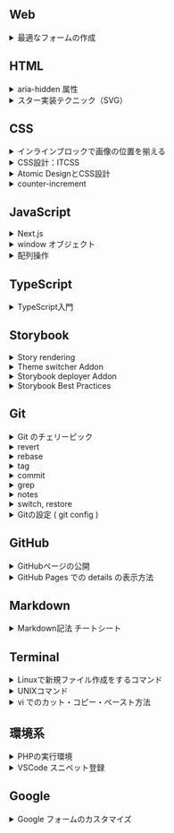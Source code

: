 ## Web

<details>

  <summary>最適なフォームの作成</summary>

  <div>

- `type` 属性でモバイルで最適なキーボードレイアウトが表示されるように伝えることが可能
- `autocomplete` 属性はセクション名を伴うことが可能
- 異なるセクションの場合は、個別にオートコンプリートをすることができる
- `checkValidity()` でフォームが有効化の判断が可能

参考 URL：

- [最適なフォームの作成 | Web | Google Developers](https://developers.google.com/web/fundamentals/design-and-ux/input/forms?hl=ja)

  </div>

</details>

## HTML

<details>
  <summary>aria-hidden 属性</summary>
  <div>

- `aria-hidden="true"` を設定することで、視覚的に非表示になっていないコンテンツを支援技術から外すことができる
- Modal の裏で表示されているコンテンツなどに適用することがある
- 表示すべきコンテンツも含んでしまうため、 `aria-hidden="true"` を `<body>` に指定することは推奨されない

参考 URL：

- [コンテンツの非表示と更新 | Web | Google Developers](https://developers.google.com/web/fundamentals/accessibility/semantics-aria/hiding-and-updating-content?hl=ja#aria-hidden)
- [[aria-hidden="true"] is present on the document<body></body>](https://web.dev/aria-hidden-body/)

  </div>
</details>

<details>
  <summary>スター実装テクニック（SVG）</summary>
  <div>

- アクセシビリティのため、aria-hidden 属性で評価に関する情報を含める
- `<symbol id="name">`, `<use href="#name">` 要素で SVG パスデータの再利用が可能
- `<mask>` を利用して、半透明スターを表現可能

参考 URL：

- [これから実装する人にオススメ！レイティングに使用するスター（星形）を実装する SVG のテクニック | コリス](https://coliss.com/articles/build-websites/operation/work/star-rating-svg-solution.html)

  </div>
</details>

## CSS

<details>
  <summary>インラインブロックで画像の位置を揃える</summary>
  <div>

- `vertical-align` のデフォルト値は `baseline`
- `display: inline-block` で画像を含むコンテンツと文字を含むコンテンツを並べると、画像の下端と文字の下端が揃うように並び、見た目上ずれが発生する

参考 URL：

- [css – インラインブロックを並べて画像を表示するとずれてしまう | memorandum-plus](http://memorandum-plus.com/2018/04/04/css-%E3%82%A4%E3%83%B3%E3%83%A9%E3%82%A4%E3%83%B3%E3%83%96%E3%83%AD%E3%83%83%E3%82%AF%E3%82%92%E4%B8%A6%E3%81%B9%E3%81%A6%E7%94%BB%E5%83%8F%E3%82%92%E8%A1%A8%E7%A4%BA%E3%81%99%E3%82%8B%E3%81%A8/)

  </div>
</details>

<details>
  <summary>CSS設計：ITCSS</summary>
  <div>

- ITCSS：詳細度によって階層（レイヤー）を分けて CSS を管理する設計手法
- クラス名の命名ルールはない

参考 URL：

- [ITCSS を採用して共同開発しやすい CSS 設計を ZOZOTOWN に導入した話 - ZOZO Technologies TECH BLOG](https://techblog.zozo.com/entry/itcss-to-zozotown)

  </div>
</details>

<details>
  <summary>Atomic DesignとCSS設計</summary>
  <div>

- Atomic Design：UI 設計の考え方で、ページを Atoms（原子）の集まりと考える
- Atoms（原子） < Molecules（分子） < Organisms（有機体） < Templates（テンプレート） <div Pages（ページ）のように UI を階層構造で捉える

参考 URL：

- [Atomic Design と CSS 設計 | 第 1 回 Atomic Design とは何か | CodeGrid](https://www.codegrid.net/articles/2017-atomic-design-1/)

  </div>
</details>

<details>

  <summary>counter-increment</summary>

  <div>

- `counter-increment: [名前];` で、CSS で連番を作成することができる。
- リスト毎に値をリセットしたい場合は、親に `counter-reset` を指定すればよい。

```SCSS
// 使用例

.list {
  counter-reset: list;

  &-item {
    counter-increment: list;

    &::before {
      content: list;
    }
  }
}
```

参考 URL：

- [counter-increment - CSS: カスケーディングスタイルシート | MDN](https://developer.mozilla.org/ja/docs/Web/CSS/counter-increment)
- [CSS の counter-increment を使って簡単に自動で連番をつける方法 | ジーニアスブログ – WEB 制作会社ジーニアスウェブのお役立ちブログ](https://www.genius-web.co.jp/blog/web-programming/a-method-of-using-a-css-counter-increment-to-easily-get-a-sequential-number-automatically.html)

  </div>

</details>

## JavaScript

<details>
  <summary>Next.js</summary>
  <div>

- `npx create-next-app` or `yarn create next-app` で Next.js アプリが簡単に作成できる
- pages ディレクトリの構成と対応する形でページが作成される

参考 URL：

- [はじめに | Next.js](https://nextjs-ja-translation-docs.vercel.app/docs/getting-started)

  </div>
</details>

<details>
  <summary>window オブジェクト</summary>
  <div>

- window は画面の DOM 全体を収める：画面内の要素はなんでもアクセスできる
- window はスクリプトを実行するウィンドウ：グローバル変数は window の変数として定義される。script で定義される内容はグローバル変数として定義される？
- window は省略して書くことが可能：`window.document` も `document` も同じ

参考 URL：

- [Window - Web API | MDN](https://developer.mozilla.org/ja/docs/Web/API/Window)
- [【JavaScript】Window オブジェクトって結局何なの...?](https://tektektech.com/what-is-window-object/)

  </div>
</details>

<details>

  <summary>配列操作</summary>

  <div>

- `reverse` メソッドで、配列を逆順にする事が可能
- `Array.from` でオブジェクトを配列に直すことが簡単にできる。

例

```JavaScript
    var friends = [
        { name: 'John', age: 22 },
        { name: 'Peter', age: 23 },
        { name: 'Mark', age: 24 },
    ]

    var friendsNames = Array.from(friends, ({name}) => name);
    console.log(friendsNames); // ["John", "Peter", "Mark"]
```

参考 URL：

- [JavaScript の配列操作に役立つ 13 のヒントとトリック - Qiita](https://qiita.com/rana_kualu/items/24e5b6009ad831102db4)

  </div>

</details>

## TypeScript

<details>

  <summary>TypeScript入門</summary>

  <div>

- 変数、関数、引数等の後ろに `:型名` を指定することで型宣言が可能
- `<型名> 値` `値 as 型名` の記述で型アサーションを使用し、型が不明な値に型付けが可能

※勉強中

参考 URL：

- [とほほの TypeScript 入門 - とほほの WWW 入門](https://www.tohoho-web.com/ex/typescript.html)

  </div>

</details>

## Storybook

<details>
  <summary>Story rendering</summary>
  <div>

- `.storybook/preview-head.html` を使えば、iframe の書き換えが可能？（調査中）

参考 URL：

- [Story rendering](https://storybook.js.org/docs/react/configure/story-rendering#adding-to-head/)

  </div>
</details>

<details>
  <summary>Theme switcher Addon</summary>
  <div>

- Storybook のテーマの切り替え（任意の要素のクラスの切り替え）ができる

参考 URL：

- [Theme switcher Addon | Storybook](https://storybook.js.org/addons/storybook-addon-themes)

  </div>
</details>

<details>
  <summary>Storybook deployer Addon</summary>
  <div>

- Storybook を github pages や S3 に簡単にデプロイできるようになる
- オプションで細かい指定も可能（現在はデプロイ時のディレクトリ名のみ指定している）

参考 URL：

- [Storybook Deployer](https://github.com/storybookjs/storybook-deployer)

  </div>
</details>

<details>

  <summary>Storybook Best Practices</summary>

  <div>

- コンポーネント毎に 1 つの Storybook ファイルを置き、Default, Playground, その他各ステータスのストーリー含める

※勉強中

参考 URL：

- [10 Storybook Best Practices | Better Programming](https://betterprogramming.pub/10-storybooks-best-practices-ad5fec0f145a)

  </div>

</details>

## Git

<details>
  <summary>Git のチェリーピック</summary>
  <div>

- 任意のコミットだけを別のブランチに適用することができる

参考 URL：

- [Git のチェリーピック | Atlassian Git Tutorial](https://www.atlassian.com/ja/git/tutorials/cherry-pick)
※分かりやすいサイトがあれば更新したい

  </div>
</details>

<details>
  <summary>revert</summary>
  <div>

- 特定のコミットを打ち消すことができる
- 新しくコミットを追加するため、コミットの履歴は残る

参考 URL：

- [revert ｜サル先生の Git 入門【プロジェクト管理ツール Backlog】](https://backlog.com/ja/git-tutorial/stepup/29/)

  </div>
</details>

<details>
  <summary>rebase</summary>
  <div>

- コミットをまとめることができる
- リベースはブランチの統合が可能（マージ同様）
- コミット履歴を整理することができる
- 履歴の破壊をするため、リモートブランチの操作はご法度

参考 URL：

- [rebase -i でコミットをまとめる｜サル先生の Git 入門【プロジェクト管理ツール Backlog】](https://backlog.com/ja/git-tutorial/stepup/32/)
- [マージとリベース | Atlassian Git Tutorial](https://www.atlassian.com/ja/git/tutorials/merging-vs-rebasing)

  </div>
</details>

<details>
  <summary>tag</summary>
  <div>

- コミットを参照しやすくするため、分かりやすい名前（タグ）を付けることができる

参考 URL：

- [タグ｜サル先生の Git 入門【プロジェクト管理ツール Backlog】](https://backlog.com/ja/git-tutorial/stepup/17/)

  </div>

</details>

<details>
  <summary>commit</summary>
  <div>

- `--amend` のオプションをつけることで、直前のコミットの内容を変更することが可能
- `git add` の後に `git commit --amend` を実行すると、コミットメッセージだけでなく、コミットに含む変更内容も変わる

参考 URL：

- [commit --amend ｜サル先生の Git 入門【プロジェクト管理ツール Backlog】](https://backlog.com/ja/git-tutorial/stepup/28/)

    </div>
  </details>

<details>
  <summary>grep</summary>
  <div>

- Git リポジトリ内の検索コマンド
- `-n` オプションで行数表示、`-E` で正規表現での検索などが可能

参考 URL：

- [Git リポジトリ内を grep する git grep はシンプルで超便利 | DevelopersIO](https://dev.classmethod.jp/articles/useful-git-grep-command/#%E3%83%95%E3%82%A1%E3%82%A4%E3%83%AB%E5%90%8D%E3%81%AE%E4%B8%80%E8%A6%A7%E3%82%92%E8%AA%BF%E3%81%B9%E3%81%9F%E3%81%84)

  </div>
</details>

<details>
  <summary>notes</summary>
  <div>

- `git notes` で git のコミットに Notes を追加できる
  ※利点はまだよくわかってない

参考 URL：

- [Git - git-notes Documentation](https://git-scm.com/docs/git-notes)

  </div>
</details>

<details>
  <summary>switch, restore</summary>
  <div>

- `git switch -c [branch-name]` で `git checkout -b [branch-name]` 同様に新規のブランチの作成＋切り替えができる
- `git add` 後に `git restore --staged [変更したファイル]` を実行すると、`git reset` 同様に add 前の状態に戻せる

参考 URL：

- [git checkout の代替としてリリースされた git switch と git restore - kakakakakku blog](https://kakakakakku.hatenablog.com/entry/2020/04/08/151627)

  </div>
</details>

<details>

  <summary>Gitの設定 ( git config ) </summary>

  <div>

- `git config <name> <value>` で各項目の設定を変更できる
- デフォルトでは、 local の設定が変更される

※人と作業するとき、`user.name` が設定されていないと宜しくなさそうなので慌てて調べた

参考 URL：

- [Git の設定を git config で確認・変更 | note.nkmk.me](https://note.nkmk.me/git-config-setting/)

  </div>

</details>

## GitHub

<details>
  <summary>GitHubページの公開</summary>
  <div>

- Settings の Pages からページの公開を選択することができる
- 基本的には index.html が公開される。ない場合は README が公開される
  ※README.md が index.html より優先されるとの記事があったが、自分は index.html が優先されていた（2021/08/25 時点）

参考 URL：

- [Configuring a publishing source for your GitHub Pages site - GitHub Docs](https://docs.github.com/en/pages/getting-started-with-github-pages/configuring-a-publishing-source-for-your-github-pages-site)

  </div>
</details>

<details>

  <summary>GitHub Pages での details の表示方法</summary>

  <div>

- `_config.yml` ファイルを追加し、`markdown: CommonMarkGhPages` の記述をすることで、適切に表示されるようになる

参考 URL：

- [GitHub Pages で Markdown の`<details>`内要素がパースされない - Qiita](https://qiita.com/eggplants/items/673aba3637748346797c)

  </div>

</details>

## Markdown

<details>
  <summary>Markdown記法 チートシート</summary>
  <div>

- 「折りたたみ」は `<details>` と `<summary>` で表現可能

```HTML
<details><summary>表示される部分</summary>本文</details>
```

参考 URL：

- [Markdown 記法 チートシート - Qiita](https://qiita.com/Qiita/items/c686397e4a0f4f11683d#details---%E6%8A%98%E3%82%8A%E3%81%9F%E3%81%9F%E3%81%BF)

  </div>
</details>

## Terminal

<details>
  <summary>Linuxで新規ファイル作成をするコマンド</summary>
  <div>

- `touch <ファイル名>` でファイル作成が可能
- `vi <ファイル名>` でファイルを vi で新規作成し、編集することが可能

参考 URL：

- [【touch】Linux で新規ファイル作成をするコマンド | UX MILK](https://uxmilk.jp/8395)

  </div>
</details>

<details>
  <summary>UNIXコマンド</summary>
  <div>

- `pwd`：現在の作業ディレクトリをプリントする
- `~`：ホームディレクトリを表す

参考 URL：

- [UNIX コマンドの使い方](http://psa2.kuciv.kyoto-u.ac.jp/staff/susaki/command/c_cd.html)

  </div>
</details>

<details>

  <summary>vi でのカット・コピー・ペースト方法</summary>

  <div>

- カット：`d` `d` のコマンドを打つと 1 行カット
- コピー：`y` `y` のコマンドを打つと 1 行コピー
- ペースト：`p` のコマンドを打つとペースト
- `p` の前に数字を入力するとコマンドを複数回呼び出せる（2 回ペーストなど）

参考 URL：

- [Vi (Vim) 超入門：第 3 回 Vi でカット・コピー・ペースト機能を用いて編集する](https://www.hpc.co.jp/support/hello_vi_03/)

  </div>

</details>

## 環境系

<details>
  <summary>PHPの実行環境</summary>
  <div>

- PHP は、モジュール版と CGI 版の二種がありどちらかの実行環境が必要
- Apache：PHP モジュールを読み込み、PHP を実行する
- nginx + PHP-FPM：FastCGI を通して PHP を実行する

参考 URL：

- [nginx と PHP-FPM の仕組みをちゃんと理解しながら PHP の実行環境を構築する - Qiita](https://qiita.com/kotarella1110/items/634f6fafeb33ae0f51dc)

  </div>
</details>

<details>
  <summary>VSCode スニペット登録</summary>
  <div>

- markdown のスニペットはデフォルトで無効
- ユーザー設定で `"[markdown]": { "editor.quickSuggestions": true }` の設定を行う
- ファイル > ユーザー設定 > ユーザースニペット から任意の拡張子のファイルに対しスニペットを登録する

参考 URL：

- [Visual Studio Code で markdown のスニペットを登録する | コーヒー飲みながら仕事したい](https://coffee-nominagara.com/2019-01-25-094628)
- [VsCode のスニペットのススメ - Qiita](https://qiita.com/xx2xyyy/items/fd333368db548167f15a)

  </div>
</details>

## Google

<details>

  <summary>Google フォームのカスタマイズ</summary>

  <div>

- 通常のサイトのフォームと、内容の同じ Google フォームを作成することで、サイトの見た目で Google フォームに結果を送信させる事が可能
- Google フォームの `action`, `name` を連携させれば OK

※集計などが楽になると思われる

参考 URL：

- [Google フォームを自在にカスタマイズする - Qiita](https://qiita.com/sotatakahashi/items/fa077cbf820faca30598)

  </div>

</details>
